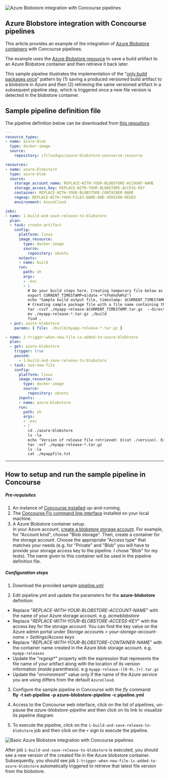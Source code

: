 ![Azure Blobstore integration with Concourse pipelines](https://raw.githubusercontent.com/pivotalservices/concourse-pipeline-samples/master/common/images/concourse-and-azureblob.png)

## Azure Blobstore integration with Concourse pipelines
This article provides an example of the integration of [Azure Blobstore containers](https://docs.microsoft.com/en-us/azure/storage/storage-create-storage-account#overview)  with Concourse pipelines.  

The example uses the [Azure Blobstore resource](https://github.com/pivotal-cloudops/azure-blobstore-concourse-resource) to save a build artifact to an Azure Blobstore container and then retrieve it back later.  

This sample pipeline illustrates the implementation of the "[only build packages once](https://continuousdelivery.com/implementing/patterns/)" pattern by (1) saving a produced versioned build artifact to a blobstore in Azure and then (2) retrieving the same versioned artifact in a subsequent pipeline step, which is triggered once a new file version is detected in the blobstore container.

## Sample pipeline definition file

The pipeline definition below can be downloaded from [this repository](https://github.com/pivotalservices/concourse-pipeline-samples/blob/master/azure-blobstore-integration/pipeline.yml).


``` yaml
---
resource_types:
- name: azure-blob
  type: docker-image
  source:
    repository: cfcloudops/azure-blobstore-concourse-resource

resources:
- name: azure-blobstore
  type: azure-blob
  source:
    storage_account_name: REPLACE-WITH-YOUR-BLOBSTORE-ACCOUNT-NAME
    storage_access_key: REPLACE-WITH-YOUR-BLOBSTORE-ACCESS-KEY
    container: REPLACE-WITH-YOUR-BLOBSTORE-CONTAINER-NAME
    regexp: REPLACE-WITH-YOUR-FILES-NAME-AND-VERSION-REGEX  
    environment: AzureCloud

jobs:
- name: 1-build-and-save-release-to-blobstore
  plan:
  - task: create-artifact
    config:
      platform: linux
      image_resource:
        type: docker-image
        source:
          repository: ubuntu
      outputs:
      - name: build
      run:
        path: sh
        args:
        - -exc
        - |
          # Do your build steps here. Creating temporary file below as a sample:
          export CURRENT_TIMESTAMP=$(date +"%Y%m%d%H%S")
          echo "Sample build output file, timestamp: $CURRENT_TIMESTAMP" > ./build/myappfile.txt
          # Creating sample package file with a file name containing the new version number
          tar -cvzf ./myapp-release-$CURRENT_TIMESTAMP.tar.gz  --directory=./build .
          mv ./myapp-release-*.tar.gz ./build
          find .
  - put: azure-blobstore
    params: { file: ./build/myapp-release-*.tar.gz }

- name: 2-trigger-when-new-file-is-added-to-azure-blobstore
  plan:
  - get: azure-blobstore
    trigger: true
    passed:
      - 1-build-and-save-release-to-blobstore
  - task: use-new-file
    config:
      platform: linux
      image_resource:
        type: docker-image
        source:
          repository: ubuntu
      inputs:
      - name: azure-blobstore
      run:
        path: sh
        args:
        - -exc
        - |
          cd ./azure-blobstore
          ls -la
          echo "Version of release file retrieved: $(cat ./version). Extracting release file..."
          tar -xvf ./myapp-release-*.tar.gz
          ls -la
          cat ./myappfile.txt

```

---

## How to setup and run the sample pipeline in Concourse

##### Pre-requisites

1. An instance of [Concourse installed](http://concourse.ci/installing.html) up-and-running.  
1. The [Concourse Fly command line interface](http://concourse.ci/fly-cli.html) installed on your local machine.  
1. A Azure Blobstore container setup.  
   In your Azure account, [create a blobstore storage account](https://docs.microsoft.com/en-us/azure/storage/storage-create-storage-account#create-a-storage-account). For example, for "Account kind", choose "Blob storage".
   Then, create a container for the storage account. Choose the appropriate "Access type" that matches your needs (e.g. for "Private" and "Blob" you will have to provide your storage access key to the pipeline. I chose "Blob" for my tests). The name given to this container will be used in the pipeline definition file.


##### Configuration steps
1. Download the provided sample [pipeline.yml](https://github.com/pivotalservices/concourse-pipeline-samples/blob/master/azure-blobstore-integration/pipeline.yml)  

2. Edit pipeline.yml and update the parameters for the **azure-blobstore** definition:  
  * Replace "*REPLACE-WITH-YOUR-BLOBSTORE-ACCOUNT-NAME*" with the name of your Azure storage account. e.g. *acmeblobstore*  
  * Replace "*REPLACE-WITH-YOUR-BLOBSTORE-ACCESS-KEY*" with the access key for the storage account. You can find the key value on the Azure admin portal under *Storage accounts > your-storage-account-name > Settings/Access keys*  
  * Replace "*REPLACE-WITH-YOUR-BLOBSTORE-CONTAINER-NAME*" with the container name created in the Azure blob storage account. e.g. ```myapp-releases```  
  * Update the "*regexp**" property with the expression that represents the file name of your artifact along with the location of its version information (inside parenthesis). e.g  ```myapp-release-([0-9\.]+).tar.gz```  
  * Update the "*environment*" value only if the name of the Azure service you are using differs from the default ```AzureCloud```.  


3. Configure the sample pipeline in Concourse with the *fly* command:  
   __fly -t <your-concourse-alias> set-pipeline -p azure-blobstore-pipeline -c pipeline.yml__  

4. Access to the Concourse web interface, click on the list of pipelines, un-pause the *azure-blobstore-pipeline* and then click on its link to visualize its pipeline diagram  

5. To execute the pipeline, click on the ```1-build-and-save-release-to-blobstore``` job and then click on the ```+``` sign to execute the pipeline.


![Basic Azure Blobstore integration with Concourse pipelines](https://raw.githubusercontent.com/pivotalservices/concourse-pipeline-samples/master/common/images/azure-blobstore-pipeline1.jpg)


After job ```1-build-and-save-release-to-blobstore``` is executed, you should see a new version of the created file in the Azure blobstore container. Subsequently, you should see job ```2-trigger-when-new-file-is-added-to-azure-blobstore``` automatically triggered to retrieve that latest file version from the blobstore.
